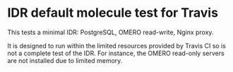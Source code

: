 # IDR default molecule test for Travis

This tests a minimal IDR: PostgreSQL, OMERO read-write, Nginx proxy.

It is designed to run within the limited resources provided by Travis CI so is not a complete test of the IDR.
For instance, the OMERO read-only servers are not installed due to limited memory.
